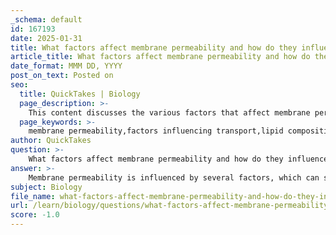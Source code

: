 ```yaml
---
_schema: default
id: 167193
date: 2025-01-31
title: What factors affect membrane permeability and how do they influence transport?
article_title: What factors affect membrane permeability and how do they influence transport?
date_format: MMM DD, YYYY
post_on_text: Posted on
seo:
  title: QuickTakes | Biology
  page_description: >-
    This content discusses the various factors that affect membrane permeability, including lipid composition, molecule size and polarity, transport proteins, concentration gradients, temperature, and environmental factors, emphasizing their role in cellular transport and homeostasis.
  page_keywords: >-
    membrane permeability,factors influencing transport,lipid composition,saturated fatty acids,unsaturated fatty acids,cholesterol,molecule size,polarity,transport proteins,channel proteins,carrier proteins,pumps,concentration gradient,temperature,environmental factors,cells,homeostasis
author: QuickTakes
question: >-
    What factors affect membrane permeability and how do they influence transport?
answer: >-
    Membrane permeability is influenced by several factors, which can significantly affect the transport of substances across the cell membrane. Here are the key factors and their influences:\n\n### 1. **Lipid Composition**\n- **Phospholipid Bilayer**: The fundamental structure of the cell membrane is the phospholipid bilayer, which consists of hydrophilic (water-attracting) heads and hydrophobic (water-repelling) tails. The nature of these lipids affects permeability.\n- **Fatty Acid Composition**: \n  - **Saturated Fatty Acids**: These tend to make the membrane less fluid and more rigid, which can decrease permeability.\n  - **Unsaturated Fatty Acids**: These increase membrane fluidity, allowing for greater permeability to certain substances.\n- **Cholesterol**: Cholesterol molecules interspersed within the phospholipid bilayer help maintain membrane fluidity across temperature changes. It prevents the membrane from becoming too rigid at low temperatures and too fluid at high temperatures, thus stabilizing permeability.\n\n### 2. **Molecule Size and Polarity**\n- **Size**: Small molecules can diffuse more easily through the lipid bilayer. For example, small nonpolar molecules like oxygen (O2) and carbon dioxide (CO2) can pass freely, while larger molecules face more difficulty.\n- **Polarity**: Nonpolar molecules can easily diffuse through the membrane, while polar molecules and ions require assistance from transport proteins due to their inability to cross the hydrophobic lipid bilayer.\n\n### 3. **Transport Proteins**\n- **Channel Proteins**: These proteins form hydrophilic channels that allow specific ions and polar molecules to pass through the membrane. They can be gated, meaning they open or close in response to specific signals.\n- **Carrier Proteins**: These proteins bind to specific substances and undergo conformational changes to transport the substance across the membrane. They are crucial for the transport of larger or polar molecules.\n- **Pumps**: Active transport proteins that use energy (usually from ATP) to move substances against their concentration gradient, which is essential for maintaining cellular homeostasis.\n\n### 4. **Concentration Gradient**\n- The difference in concentration of a substance across the membrane influences its movement. Molecules tend to move from areas of high concentration to areas of low concentration (down the gradient) through passive transport mechanisms, such as simple diffusion or facilitated diffusion.\n\n### 5. **Temperature**\n- Temperature can affect membrane fluidity and, consequently, permeability. Higher temperatures generally increase fluidity, allowing for greater permeability, while lower temperatures can decrease fluidity and restrict permeability.\n\n### 6. **Environmental Factors**\n- The surrounding environment, such as the ionic strength and pH of the extracellular fluid, can also influence membrane permeability. Changes in these factors can affect the structure and function of transport proteins.\n\n### Conclusion\nIn summary, membrane permeability is a dynamic property influenced by lipid composition, molecule size and polarity, the presence of transport proteins, concentration gradients, temperature, and environmental conditions. Understanding these factors is crucial for comprehending how substances are transported into and out of cells, which is vital for maintaining cellular function and homeostasis.
subject: Biology
file_name: what-factors-affect-membrane-permeability-and-how-do-they-influence-transport.md
url: /learn/biology/questions/what-factors-affect-membrane-permeability-and-how-do-they-influence-transport
score: -1.0
---
```


&nbsp;